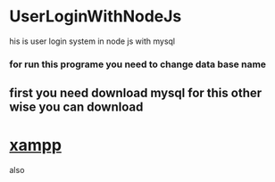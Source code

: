 # UserLoginWithNodeJs
<p>his is user login system  in node js with mysql</p>

<h3>for run this programe you need to change data base name</h3>
<h2> first you need download mysql for this other wise you can download <h1><a href="https://www.apachefriends.org/">xampp</a></h1> also<h2>
